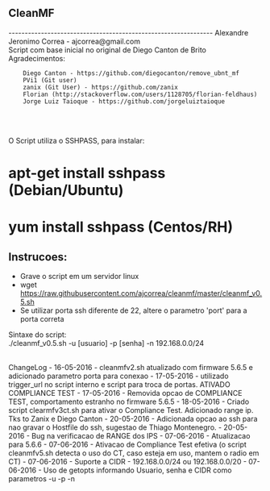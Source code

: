 <h2> CleanMF </h2>
---------------------------------------------------------------
Alexandre Jeronimo Correa - ajcorrea@gmail.com<br>
Script com base inicial no original de Diego Canton de Brito
<br>
Agradecimentos:
<br>

        Diego Canton - https://github.com/diegocanton/remove_ubnt_mf
        PVi1 (Git user)
        zanix (Git User) - https://github.com/zanix
        Florian (http://stackoverflow.com/users/1128705/florian-feldhaus)
        Jorge Luiz Taioque - https://github.com/jorgeluiztaioque
<br><br>

O Script utiliza o SSHPASS, para instalar:
# apt-get install sshpass (Debian/Ubuntu)
# yum install sshpass (Centos/RH)


Instrucoes:
-----------------------
- Grave o script em um servidor linux
- wget https://raw.githubusercontent.com/ajcorrea/cleanmf/master/cleanmf_v0.5.sh
- Se utilizar porta ssh diferente de 22, altere o parametro 'port' para a porta correta


Sintaxe do script:<br>
./cleanmf_v0.5.sh -u [usuario] -p [senha] -n 192.168.0.0/24

<br>
ChangeLog
- 16-05-2016 - cleanmfv2.sh atualizado com firmware 5.6.5 e adicionado parametro porta para conexao
- 17-05-2016 - utilizado trigger_url no script interno e script para troca de portas. ATIVADO COMPLIANCE TEST 
- 17-05-2016 - Removida opcao de COMPLIANCE TEST, comportamento estranho no firmware 5.6.5
- 18-05-2016 - Criado script clearmfv3ct.sh para ativar o Compliance Test. Adicionado range ip. Tks to Zanix e Diego Canton
- 20-05-2016 - Adicionada opcao ao ssh para nao gravar o Hostfile do ssh, sugestao de Thiago Montenegro.
- 20-05-2016 - Bug na verificacao de RANGE dos IPS
- 07-06-2016 - Atualizacao para 5.6.6
- 07-06-2016 - Ativacao de Compliance Test efetiva (o script cleanmfv5.sh detecta o uso do CT, caso esteja em uso, mantem o radio em CT)
- 07-06-2016 - Suporte a CIDR - 192.168.0.0/24 ou 192.168.0.0/20
- 07-06-2016 - Uso de getopts informando Usuario, senha e CIDR como parametros -u -p -n
